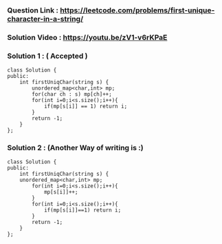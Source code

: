 ### Question Link : https://leetcode.com/problems/first-unique-character-in-a-string/

### Solution Video : https://youtu.be/zV1-v6rKPaE

### Solution 1 : ( Accepted )

```
class Solution {
public:
    int firstUniqChar(string s) {
        unordered_map<char,int> mp;
        for(char ch : s) mp[ch]++;
        for(int i=0;i<s.size();i++){
            if(mp[s[i]] == 1) return i;
        }
        return -1;
    }
};

```
### Solution 2 : (Another Way of writing is :)

```
class Solution {
public:
    int firstUniqChar(string s) {
    unordered_map<char,int> mp;
        for(int i=0;i<s.size();i++){
            mp[s[i]]++;
        }
        for(int i=0;i<s.size();i++){
            if(mp[s[i]]==1) return i;
        }
        return -1;
    }
};
```
